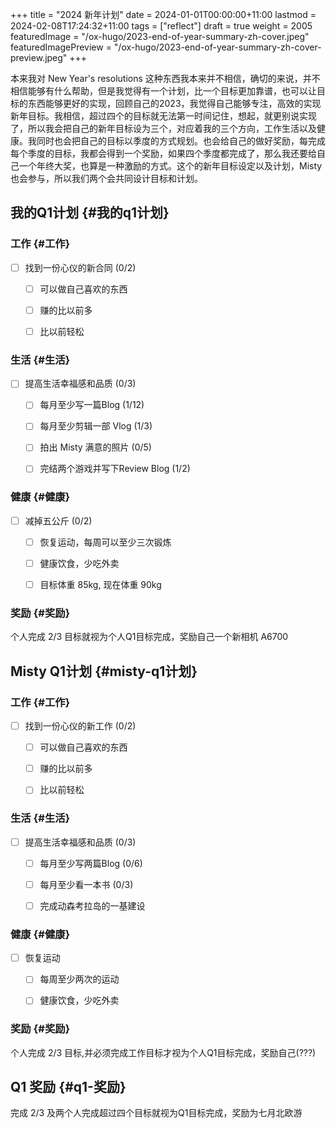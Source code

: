 +++
title = "2024 新年计划"
date = 2024-01-01T00:00:00+11:00
lastmod = 2024-02-08T17:24:32+11:00
tags = ["reflect"]
draft = true
weight = 2005
featuredImage = "/ox-hugo/2023-end-of-year-summary-zh-cover.jpeg"
featuredImagePreview = "/ox-hugo/2023-end-of-year-summary-zh-cover-preview.jpeg"
+++

本来我对 New Year's resolutions 这种东西我本来并不相信，确切的来说，并不相信能够有什么帮助，但是我觉得有一个计划，比一个目标更加靠谱，也可以让目标的东西能够更好的实现，回顾自己的2023，我觉得自己能够专注，高效的实现新年目标。我相信，超过四个的目标就无法第一时间记住，想起，就更别说实现了，所以我会把自己的新年目标设为三个，对应着我的三个方向，工作生活以及健康。我同时也会把自己的目标以季度的方式规划。也会给自己的做好奖励，每完成每个季度的目标，我都会得到一个奖励，如果四个季度都完成了，那么我还要给自己一个年终大奖，也算是一种激励的方式。这个的新年目标设定以及计划，Misty 也会参与，所以我们两个会共同设计目标和计划。


## 我的Q1计划 {#我的q1计划}


### 工作 {#工作}

-   [ ] 找到一份心仪的新合同 (0/2)
    -   [ ] 可以做自己喜欢的东西
    -   [ ] 赚的比以前多
    -   [ ] 比以前轻松


### 生活 {#生活}

-   [ ] 提高生活幸福感和品质 (0/3)
    -   [ ] 每月至少写一篇Blog (1/12)
    -   [ ] 每月至少剪辑一部 Vlog (1/3)
    -   [ ] 拍出 Misty 满意的照片 (0/5)
    -   [ ] 完结两个游戏并写下Review Blog (1/2)


### 健康 {#健康}

-   [ ] 减掉五公斤 (0/2)
    -   [ ] 恢复运动，每周可以至少三次锻炼
    -   [ ] 健康饮食，少吃外卖
    -   [ ] 目标体重 85kg, 现在体重 90kg


### 奖励 {#奖励}

个人完成 2/3 目标就视为个人Q1目标完成，奖励自己一个新相机 A6700


## Misty Q1计划 {#misty-q1计划}


### 工作 {#工作}

-   [ ] 找到一份心仪的新工作 (0/2)
    -   [ ] 可以做自己喜欢的东西
    -   [ ] 赚的比以前多
    -   [ ] 比以前轻松


### 生活 {#生活}

-   [ ] 提高生活幸福感和品质 (0/3)
    -   [ ] 每月至少写两篇Blog (0/6)
    -   [ ] 每月至少看一本书 (0/3)
    -   [ ] 完成动森考拉岛的一基建设


### 健康 {#健康}

-   [ ] 恢复运动
    -   [ ] 每周至少两次的运动
    -   [ ] 健康饮食，少吃外卖


### 奖励 {#奖励}

个人完成 2/3 目标,并必须完成工作目标才视为个人Q1目标完成，奖励自己(???)


## Q1 奖励 {#q1-奖励}

完成 2/3 及两个人完成超过四个目标就视为Q1目标完成，奖励为七月北欧游
